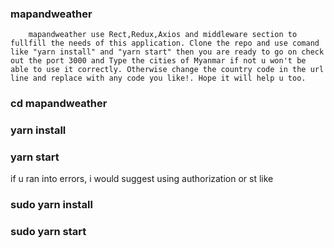 

### mapandweather
        mapandweather use Rect,Redux,Axios and middleware section to fullfill the needs of this application. Clone the repo and use comand like "yarn install" and "yarn start" then you are ready to go on check out the port 3000 and Type the cities of Myanmar if not u won't be able to use it correctly. Otherwise change the country code in the url line and replace with any code you like!. Hope it will help u too.


### cd mapandweather
### yarn install
### yarn start
 

 if u ran into errors, i would suggest using authorization or st like

 ### sudo yarn install
 ### sudo yarn start